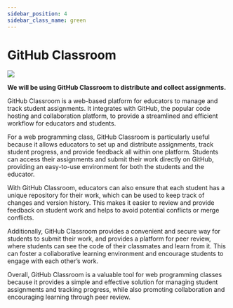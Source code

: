 ```yaml
---
sidebar_position: 4
sidebar_class_name: green
---
```


# GitHub Classroom

![](https://classroom.github.com/assets/classroom-illustration-dfee6cbf4a9836031e4cc12dc9c6ac3ed654a4f2c2347a2ff5f9e55fe0c5fcc4.svg)

**We will be using GitHub Classroom to distribute and collect assignments.**

GitHub Classroom is a web-based platform for educators to manage and track student assignments. It integrates with GitHub, the popular code hosting and collaboration platform, to provide a streamlined and efficient workflow for educators and students.

For a web programming class, GitHub Classroom is particularly useful because it allows educators to set up and distribute assignments, track student progress, and provide feedback all within one platform. Students can access their assignments and submit their work directly on GitHub, providing an easy-to-use environment for both the students and the educator.

With GitHub Classroom, educators can also ensure that each student has a unique repository for their work, which can be used to keep track of changes and version history. This makes it easier to review and provide feedback on student work and helps to avoid potential conflicts or merge conflicts.

Additionally, GitHub Classroom provides a convenient and secure way for students to submit their work, and provides a platform for peer review, where students can see the code of their classmates and learn from it. This can foster a collaborative learning environment and encourage students to engage with each other’s work.

Overall, GitHub Classroom is a valuable tool for web programming classes because it provides a simple and effective solution for managing student assignments and tracking progress, while also promoting collaboration and encouraging learning through peer review.